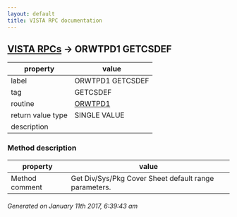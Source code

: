 ```yaml
---
layout: default
title: VISTA RPC documentation
---
```




## [VISTA RPCs](TableOfContent.md) &#8594; ORWTPD1 GETCSDEF 

 property | value 
--- | --- 
 label | ORWTPD1 GETCSDEF
 tag | GETCSDEF
 routine | [ORWTPD1](http://code.osehra.org/dox/Routine_ORWTPD1_source.html)
 return value type | SINGLE VALUE
 description | 


### Method description

 property | value 
--- | --- 
 Method comment | Get Div/Sys/Pkg Cover Sheet default range parameters.




 ###### Generated on January 11th 2017, 6:39:43 am